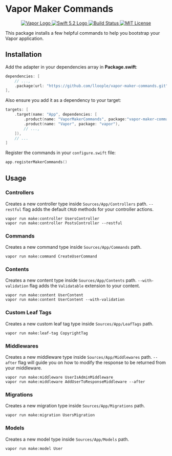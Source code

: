 # Vapor Maker Commands

<p align="center">
    <a href="https://vapor.codes">
        <img src="http://img.shields.io/badge/Vapor-4-brightgreen.svg" alt="Vapor Logo">
    </a>
    <a href="https://swift.org">
        <img src="http://img.shields.io/badge/Swift-5.2-brightgreen.svg" alt="Swift 5.2 Logo">
    </a>
    <a href="https://github.com/lloople/vapor-maker-commands/actions">
        <img src="https://github.com/lloople/vapor-maker-commandsr/workflows/Swift/badge.svg?branch=main" alt="Build Status">
    </a>
    <a href="https://raw.githubusercontent.com/lloople/vapor-maker-commands/main/LICENSE">
        <img src="https://img.shields.io/badge/license-MIT-blue.svg" alt="MIT License">
    </a>
</p>

This package installs a few helpful commands to help you bootstrap your Vapor application.

## Installation

Add the adapter in your dependencies array in **Package.swift**:

```swift
dependencies: [
    // ...,
    .package(url: "https://github.com/lloople/vapor-maker-commands.git", from: "1.0.0")
],
```

Also ensure you add it as a dependency to your target:

```swift
targets: [
    .target(name: "App", dependencies: [
        .product(name: "VaporMakerCommands", package:"vapor-maker-commands")
        .product(name: "Vapor", package: "vapor"), 
        // ..., 
    ]),
    // ...
]
```

Register the commands in your `configure.swift` file:

```swift
app.registerMakerCommands()
```

## Usage

### Controllers

Creates a new controller type inside `Sources/App/Controllers` path. `--restful` flag adds the default `CRUD` methods for your controller actions.

```
vapor run make:controller UsersController
vapor run make:controller PostsController --restful
```

### Commands

Creates a new command type inside `Sources/App/Commands` path.

```
vapor run make:command CreateUserCommand
```

### Contents

Creates a new content type inside `Sources/App/Contents` path. `--with-validation` flag adds the `Validatable` extension to your content.


```
vapor run make:content UserContent
vapor run make:content UserContent --with-validation
```

### Custom Leaf Tags

Creates a new custom leaf tag type inside `Sources/App/LeafTags` path.

```
vapor run make:leaf-tag CopyrightTag
```

### Middlewares

Creates a new middleware type inside `Sources/App/Middlewares` path. `--after` flag will guide you on how to modify the response to be returned from your middleware.


```
vapor run make:middleware UserIsAdminMiddleware
vapor run make:middleware AddUserToResponseMiddleware --after
```

### Migrations

Creates a new migration type inside `Sources/App/Migrations` path.

```
vapor run make:migration UsersMigration
```

### Models

Creates a new model type inside `Sources/App/Models` path.

```
vapor run make:model User
```
